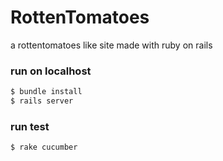 # RottenTomatoes

a rottentomatoes like site made with ruby on rails

### run on localhost

```sh
$ bundle install
$ rails server
```

### run test

```sh
$ rake cucumber
```